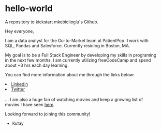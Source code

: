 # hello-world
A repository to kickstart mkebiclioglu's Github.

Hey everyone,

I am a data analyst for the Go-to-Market team at PatientPop. I work with SQL, Pandas and Salesforce. Currently residing in Boston, MA.

My goal is to be a Full Stack Engineer by developing my skills in programing in the next few months. I am currently utilizing freeCodeCamp and spend about +3 hrs each day learning.

You can find more information about me through the links below:
<li><a href="https://www.linkedin.com/in/mkebiclioglu/" target="_blank">Linkedin</a></li>
<li><a href="https://twitter.com/mkebiclioglu" target="_blank">Twitter</a></li>
<br>
... I am also a huge fan of watching movies and keep a growing list of movies I have seen <a href="https://www.imdb.com/list/ls510607200/" target="_blank">here</a>.

Looking forward to joining this community!

- Kutay
